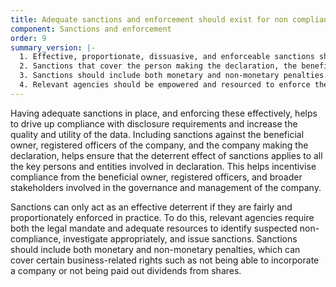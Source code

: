 ```yaml
---
title: Adequate sanctions and enforcement should exist for non compliance
component: Sanctions and enforcement
order: 9
summary_version: |-
  1. Effective, proportionate, dissuasive, and enforceable sanctions should exist for noncompliance with disclosure requirements, including for non-submission, late submission, incomplete submission, or false submission.
  2. Sanctions that cover the person making the declaration, the beneficial owner, registered officers of the company, and the company making the declaration should be considered.
  3. Sanctions should include both monetary and non-monetary penalties.
  4. Relevant agencies should be empowered and resourced to enforce the sanctions that exist for noncompliance.
---
```


Having adequate sanctions in place, and enforcing these effectively, helps to drive up compliance with disclosure requirements and increase the quality and utility of the data. Including sanctions against the beneficial owner, registered officers of the company, and the company making the declaration, helps ensure that the deterrent effect of sanctions applies to all the key persons and entities involved in declaration. This helps incentivise compliance from the beneficial owner, registered officers, and broader stakeholders involved in the governance and management of the company.

Sanctions can only act as an effective deterrent if they are fairly and proportionately enforced in practice. To do this, relevant agencies require both the legal mandate and adequate resources to identify suspected non-compliance, investigate appropriately, and issue sanctions. Sanctions should include both monetary and non-monetary penalties, which can cover certain business-related rights such as not being able to incorporate a company or not being paid out dividends from shares.
